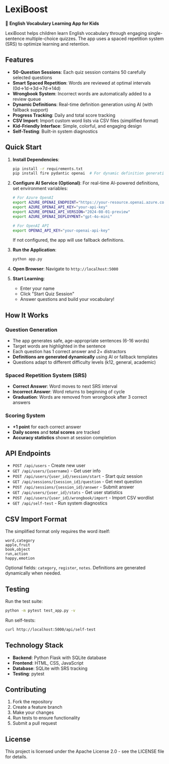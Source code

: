 # LexiBoost

🚀 **English Vocabulary Learning App for Kids**

LexiBoost helps children learn English vocabulary through engaging single-sentence multiple-choice quizzes. The app uses a spaced repetition system (SRS) to optimize learning and retention.

## Features

- **50-Question Sessions**: Each quiz session contains 50 carefully selected questions
- **Smart Spaced Repetition**: Words are reviewed at optimal intervals (0d→1d→3d→7d→14d)
- **Wrongbook System**: Incorrect words are automatically added to a review queue
- **Dynamic Definitions**: Real-time definition generation using AI (with fallback support)
- **Progress Tracking**: Daily and total score tracking
- **CSV Import**: Import custom word lists via CSV files (simplified format)
- **Kid-Friendly Interface**: Simple, colorful, and engaging design
- **Self-Testing**: Built-in system diagnostics

## Quick Start

1. **Install Dependencies**:
   ```bash
   pip install -r requirements.txt
   pip install fire pydantic openai  # For dynamic definition generation
   ```

2. **Configure AI Service (Optional)**:
   For real-time AI-powered definitions, set environment variables:
   ```bash
   # For Azure OpenAI
   export AZURE_OPENAI_ENDPOINT="https://your-resource.openai.azure.com/"
   export AZURE_OPENAI_API_KEY="your-api-key"
   export AZURE_OPENAI_API_VERSION="2024-08-01-preview"
   export AZURE_OPENAI_DEPLOYMENT="gpt-4o-mini"
   
   # For OpenAI API
   export OPENAI_API_KEY="your-openai-api-key"
   ```
   If not configured, the app will use fallback definitions.

3. **Run the Application**:
   ```bash
   python app.py
   ```

4. **Open Browser**:
   Navigate to `http://localhost:5000`

4. **Start Learning**:
   - Enter your name
   - Click "Start Quiz Session"
   - Answer questions and build your vocabulary!

## How It Works

### Question Generation
- The app generates safe, age-appropriate sentences (6-16 words)
- Target words are highlighted in the sentence  
- Each question has 1 correct answer and 2+ distractors
- **Definitions are generated dynamically** using AI or fallback templates
- Questions adapt to different difficulty levels (k12, general, academic)

### Spaced Repetition System (SRS)
- **Correct Answer**: Word moves to next SRS interval
- **Incorrect Answer**: Word returns to beginning of cycle
- **Graduation**: Words are removed from wrongbook after 3 correct answers

### Scoring System
- **+1 point** for each correct answer
- **Daily scores** and **total scores** are tracked
- **Accuracy statistics** shown at session completion

## API Endpoints

- `POST /api/users` - Create new user
- `GET /api/users/{username}` - Get user info
- `POST /api/users/{user_id}/session/start` - Start quiz session
- `GET /api/sessions/{session_id}/question` - Get next question
- `POST /api/sessions/{session_id}/answer` - Submit answer
- `GET /api/users/{user_id}/stats` - Get user statistics
- `POST /api/users/{user_id}/wrongbook/import` - Import CSV wordlist
- `GET /api/self-test` - Run system diagnostics

## CSV Import Format

The simplified format only requires the word itself:

```csv
word,category
apple,fruit
book,object
run,action
happy,emotion
```

Optional fields: `category`, `register`, `notes`. Definitions are generated dynamically when needed.

## Testing

Run the test suite:
```bash
python -m pytest test_app.py -v
```

Run self-tests:
```bash
curl http://localhost:5000/api/self-test
```

## Technology Stack

- **Backend**: Python Flask with SQLite database
- **Frontend**: HTML, CSS, JavaScript
- **Database**: SQLite with SRS tracking
- **Testing**: pytest

## Contributing

1. Fork the repository
2. Create a feature branch
3. Make your changes
4. Run tests to ensure functionality
5. Submit a pull request

## License

This project is licensed under the Apache License 2.0 - see the LICENSE file for details.